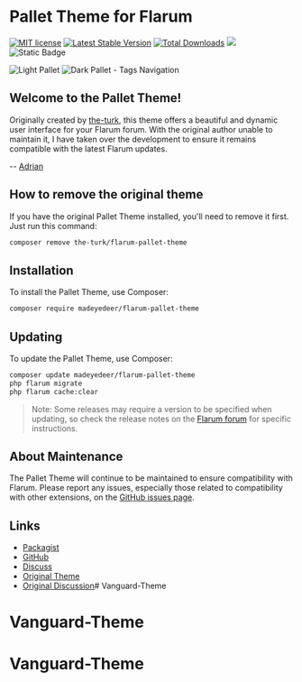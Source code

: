# Pallet Theme for Flarum

[![MIT license](https://img.shields.io/badge/license-MIT-blue.svg)](https://github.com/MadEyeDeer/flarum-pallet-theme/blob/main/LICENSE) [![Latest Stable Version](https://img.shields.io/packagist/v/madeyedeer/flarum-pallet-theme.svg)](https://packagist.org/packages/madeyedeer/flarum-pallet-theme) [![Total Downloads](https://img.shields.io/packagist/dt/madeyedeer/flarum-pallet-theme.svg)](https://packagist.org/packages/madeyedeer/flarum-pallet-theme) [![](https://img.shields.io/static/v1?label=sponsor&message=%E2%9D%A4&logo=GitHub&color=%23fe8e86)](https://github.com/sponsors/adrianmccay) ![Static Badge](https://img.shields.io/badge/flarum-1.8.5-%23e7672e?logo=flarum)

![Light Pallet](https://i.imgur.com/EBPARGE.png)
![Dark Pallet - Tags Navigation](https://i.imgur.com/XE0xdu6.gif)


## Welcome to the Pallet Theme!

Originally created by [the-turk](https://github.com/the-turk/flarum-pallet-theme), this theme offers a beautiful and dynamic user interface for your Flarum forum. With the original author unable to maintain it, I have taken over the development to ensure it remains compatible with the latest Flarum updates.

-- [Adrian](https://github.com/adrianmccay)

## How to remove the original theme

If you have the original Pallet Theme installed, you'll need to remove it first. Just run this command:

```bash
composer remove the-turk/flarum-pallet-theme
```

## Installation

To install the Pallet Theme, use Composer:
``` bash
composer require madeyedeer/flarum-pallet-theme
```

## Updating

To update the Pallet Theme, use Composer:
```bash
composer update madeyedeer/flarum-pallet-theme
php flarum migrate
php flarum cache:clear
```
> Note: Some releases may require a version to be specified when updating, so check the release notes on the [Flarum forum](https://discuss.flarum.org/d/34569-pallet-theme-new) for specific instructions.


## About Maintenance
The Pallet Theme will continue to be maintained to ensure compatibility with Flarum. Please report any issues, especially those related to compatibility with other extensions, on the [GitHub issues page](https://github.com/MadEyeDeer/flarum-pallet-theme/issues).

## Links
- [Packagist](https://packagist.org/packages/madeyedeer/flarum-pallet-theme)
- [GitHub](https://github.com/MadEyeDeer/flarum-pallet-theme)
- [Discuss](https://discuss.flarum.org/d/34569-pallet-theme-new)
- [Original Theme](https://github.com/the-turk/flarum-pallet-theme)
- [Original Discussion](https://discuss.flarum.org/d/27757-pallet-theme)# Vanguard-Theme
# Vanguard-Theme
# Vanguard-Theme
